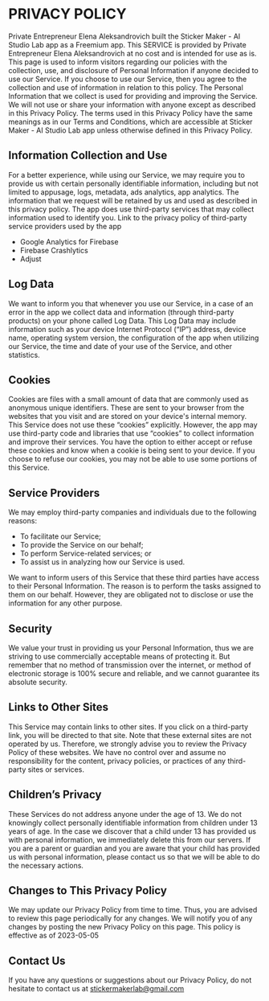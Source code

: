 <h1>PRIVACY POLICY</h1>

<p>Private Entrepreneur Elena Aleksandrovich built the Sticker Maker - AI Studio Lab app as a Freemium app. This SERVICE is provided by Private Entrepreneur Elena Aleksandrovich at no cost and is intended for use as is. This page is used to inform visitors regarding our policies with the collection, use, and disclosure of Personal Information if anyone decided to use our Service. If you choose to use our Service, then you agree to the collection and use of information in relation to this policy. The Personal Information that we collect is used for providing and improving the Service. We will not use or share your information with anyone except as described in this Privacy Policy. The terms used in this Privacy Policy have the same meanings as in our Terms and Conditions, which are accessible at Sticker Maker - AI Studio Lab app unless otherwise defined in this Privacy Policy.</p>

<h2>Information Collection and Use</h2>

<p>For a better experience, while using our Service, we may require you to provide us with certain personally identifiable information, including but not limited to appusage, logs, metadata, ads analytics, app analytics. The information  that we request will be retained by us and used as described in this privacy policy. The app does use third-party services that may collect information used to identify you. Link to the privacy policy of third-party service providers used by the app</p>
<ul>
	<li>Google Analytics for Firebase</li>
	<li>Firebase Crashlytics</li>
	<li>Adjust</li>
</ul>

<h2>Log Data</h2>

<p>We want to inform you that whenever you use our Service, in a case of an error in the app we collect data and information (through third-party products) on your phone called Log Data. This Log Data may include information such as your device Internet Protocol (“IP”) address, device name, operating system version, the configuration of the app when utilizing our Service, the time and date of your use of the Service, and other statistics.</p>

<h2>Cookies</h2>

<p>Cookies are files with a small amount of data that are commonly used as anonymous unique identifiers. These are sent to your browser from the websites that you visit and are stored on your device's internal memory. This Service does not use these “cookies” explicitly. However, the app may use third-party code and libraries that use “cookies” to collect information and improve their services. You have the option to either accept or refuse these cookies and know when a cookie is being sent to your device. If you choose to refuse our cookies, you may not be able to use some portions of this Service.</p>

<h2>Service Providers</h2>

<p>We may employ third-party companies and individuals due to the following reasons:</p>

<ul>
	<li>To facilitate our Service;</li>
	<li>To provide the Service on our behalf;</li>
	<li>To perform Service-related services; or</li>
	<li>To assist us in analyzing how our Service is used.</li>
</ul>

<p>We want to inform users of this Service that these third parties have access to their Personal Information. The reason is to perform the tasks assigned to them on our behalf. However, they are obligated not to disclose or use the information for any other purpose.</p>

<h2>Security</h2>

<p>We value your trust in providing us your Personal Information, thus we are striving to use commercially acceptable means of protecting it. But remember that no method of transmission over the internet, or method of electronic storage is 100% secure and reliable, and we cannot guarantee its absolute security.</p>

<h2>Links to Other Sites</h2>

<p>This Service may contain links to other sites. If you click on a third-party link, you will be directed to that site. Note that these external sites are not operated by us. Therefore, we strongly advise you to review the Privacy Policy of these websites. We have no control over and assume no responsibility for the content, privacy policies, or practices of any third-party sites or services.</p>

<h2>Children’s Privacy</h2>

<p>	These Services do not address anyone under the age of 13. We do not knowingly collect personally identifiable information from children under 13 years of age. In the case we discover that a child under 13 has provided us with personal information, we immediately delete this from our servers. If you are a parent or guardian and you are aware that your child has provided us with personal information, please contact us so that we will be able to do the necessary actions.</p>

<h2>Changes to This Privacy Policy</h2>

<p>	We may update our Privacy Policy from time to time. Thus, you are advised to review this page periodically for any changes. We will notify you of any changes by posting the new Privacy Policy on this page.
This policy is effective as of 2023-05-05</p>
	
<h2>Contact Us</h2>

<p>If you have any questions or suggestions about our Privacy Policy, do not hesitate to contact us at <a href="mailto:stickermakerlab@gmail.com">stickermakerlab@gmail.com</a> </p>
